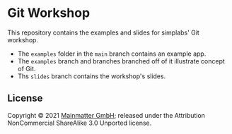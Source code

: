 # Git Workshop

This repository contains the examples and slides for simplabs' Git workshop.

* The `examples` folder in the `main` branch contains an example app.
* The `examples` branch and branches branched off of it illustrate concept of
  Git.
* Ths `slides` branch contains the workshop's slides.

## License

Copyright © 2021 [Mainmatter GmbH](http://mainmatter.com); released under the
Attribution NonCommercial ShareAlike 3.0 Unported license.

